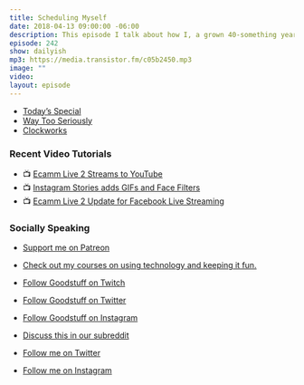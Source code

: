 ```yaml
---
title: Scheduling Myself
date: 2018-04-13 09:00:00 -06:00
description: This episode I talk about how I, a grown 40-something year old manbaby, have figured out scheduling and unlocked the key to productivity. At least for this week.
episode: 242
show: dailyish
mp3: https://media.transistor.fm/c05b2450.mp3
image: ""
video:
layout: episode
---
```


* [Today’s Special](https://goodstuff.fm/todaysspecial/)
* [Way Too Seriously](http://goodstuff.fm/wts/)
* [Clockworks](https://goodstuff.fm/clockworks/)

### Recent Video Tutorials

* 📺 [Ecamm Live 2 Streams to YouTube](https://www.youtube.com/watch?v=lpr267l4VDM)
* 📺 [Instagram Stories adds GIFs and Face Filters](https://www.youtube.com/watch?v=c3dGlqozYk4)
* 📺 [Ecamm Live 2 Update for Facebook Live Streaming](https://www.youtube.com/watch?v=nDWEGmDowys)

### Socially Speaking

* [Support me on Patreon](https://www.patreon.com/ichris)
* [Check out my courses on using technology and keeping it fun.](https://courses.chrisenns.com)

* [Follow Goodstuff on Twitch](https://www.twitch.tv/goodstuff_fm)
* [Follow Goodstuff on Twitter](https://twitter.com/goodstufffm)
* [Follow Goodstuff on Instagram](https://www.instagram.com/goodstuff_fm/)
* [Discuss this in our subreddit](https://www.reddit.com/r/Goodstuff_fm/)

* [Follow me on Twitter](https://www.twitter.com/ichris)
* [Follow me on Instagram](https://www.instagram.com/ichrisv2/)
